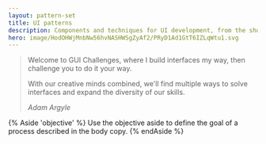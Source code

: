 ```yaml
---
layout: pattern-set
title: UI patterns
description: Components and techniques for UI development, from the show GUI Challenges.
hero: image/HodOHWjMnbNw56hvNASHWSgZyAf2/PRyD1Ad1GtT6IZLqWtu1.svg
---
```


<blockquote data-type="pullquote">
  <p>
    Welcome to GUI Challenges, where I build interfaces my way, then challenge you to do it your way.
  </p>
  <p>With our creative minds combined, we'll find multiple ways to solve interfaces and expand the diversity of our skills.</p>
  <cite>
    Adam Argyle
  </cite>
</blockquote>

{% Aside 'objective' %}
Use the objective aside to define the goal of a process described in the body
copy.
{% endAside %}

<style>
  .web-tabs__panel code, .web-tabs__panel pre {
    max-block-size: 80vh;
  }
</style>
